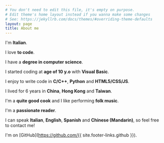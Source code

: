 ```yaml
---
# You don't need to edit this file, it's empty on purpose.
# Edit theme's home layout instead if you wanna make some changes
# See: https://jekyllrb.com/docs/themes/#overriding-theme-defaults
layout: page
title: About me
---
```


I'm **Italian**.

I love **to code**.

I have a **degree in computer science**.

I started coding at **age of 10 y.o** with **Visual Basic**.

I enjoy to write code in **C/C++**, **Python** and **HTML5/CSS/JS**.

I lived for 6 years in **China**, **Hong Kong** and **Taiwan**.

I'm a **quite good cook** and I like performing **folk music**.

I'm a **passionate reader**.

I can speak **Italian**, **English**, **Spanish** and **Chinese (Mandarin)**, so
feel free to contact me!

I'm on [GitHub](https://github.com/{{ site.footer-links.github }}).
